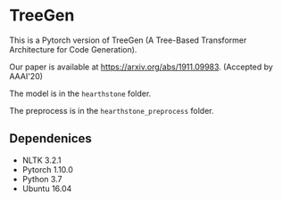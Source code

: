 # TreeGen

This is a Pytorch version of TreeGen (A Tree-Based Transformer Architecture for Code Generation).

Our paper is available at https://arxiv.org/abs/1911.09983. (Accepted by AAAI'20)

The model is in the ```hearthstone``` folder.

The preprocess is in the ```hearthstone_preprocess``` folder.


## Dependenices
* NLTK 3.2.1
* Pytorch 1.10.0
* Python 3.7
* Ubuntu 16.04
